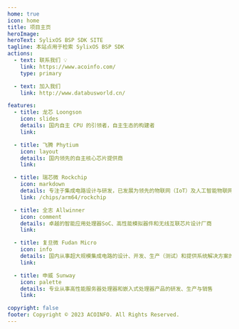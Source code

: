 ```yaml
---
home: true
icon: home
title: 项目主页
heroImage: 
heroText: SylixOS BSP SDK SITE
tagline: 本站点用于检索 SylixOS BSP SDK
actions:
  - text: 联系我们 💡
    link: https://www.acoinfo.com/
    type: primary

  - text: 加入我们
    link: http://www.databusworld.cn/

features:
  - title: 龙芯 Loongson
    icon: slides
    details: 国内自主 CPU 的引领者，自主生态的构建者
    link: 

  - title: 飞腾 Phytium
    icon: layout
    details: 国内领先的自主核心芯片提供商
    link: 

  - title: 瑞芯微 Rockchip
    icon: markdown
    details: 专注于集成电路设计与研发，已发展为领先的物联网（IoT）及人工智能物联网（AIoT）处理器芯片企业
    link: /chips/arm64/rockchip

  - title: 全志 Allwinner
    icon: comment
    details: 卓越的智能应用处理器SoC、高性能模拟器件和无线互联芯片设计厂商
    link: 

  - title: 复旦微 Fudan Micro
    icon: info
    details: 国内从事超大规模集成电路的设计、开发、生产（测试）和提供系统解决方案的专业公司
    link: 

  - title: 申威 Sunway
    icon: palette
    details: 专业从事高性能服务器处理器和嵌入式处理器产品的研发、生产与销售
    link: 

copyright: false
footer: Copyright © 2023 ACOINFO. All Rights Reserved.
---
```

